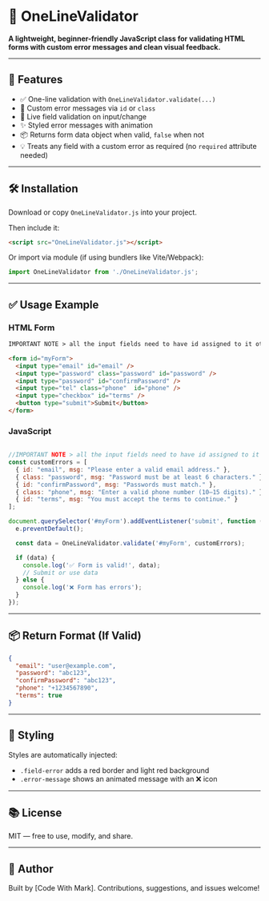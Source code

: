 # 🧪 OneLineValidator

**A lightweight, beginner-friendly JavaScript class for validating HTML forms with custom error messages and clean visual feedback.**

---

## 🚀 Features

* ✅ One-line validation with `OneLineValidator.validate(...)`
* 🎯 Custom error messages via `id` or `class`
* 🔄 Live field validation on input/change
* ✨ Styled error messages with animation
* 📦 Returns form data object when valid, `false` when not
* 💡 Treats any field with a custom error as required (no `required` attribute needed)

---

## 🛠️ Installation

Download or copy `OneLineValidator.js` into your project.

Then include it:

```html
<script src="OneLineValidator.js"></script>
```

Or import via module (if using bundlers like Vite/Webpack):

```js
import OneLineValidator from './OneLineValidator.js';
```

---

## ✅ Usage Example

### HTML Form

```html
IMPORTANT NOTE > all the input fields need to have id assigned to it otherwise return object will be null

<form id="myForm">
  <input type="email" id="email" />
  <input type="password" class="password" id="password" />
  <input type="password" id="confirmPassword" />
  <input type="tel" class="phone"  id="phone" />
  <input type="checkbox" id="terms" />
  <button type="submit">Submit</button>
</form>
```

### JavaScript

```js

//IMPORTANT NOTE > all the input fields need to have id assigned to it otherwise return object will be null
const customErrors = [
  { id: "email", msg: "Please enter a valid email address." },
  { class: "password", msg: "Password must be at least 6 characters." },
  { id: "confirmPassword", msg: "Passwords must match." },
  { class: "phone", msg: "Enter a valid phone number (10–15 digits)." },
  { id: "terms", msg: "You must accept the terms to continue." }
];

document.querySelector('#myForm').addEventListener('submit', function (e) {
  e.preventDefault();

  const data = OneLineValidator.validate('#myForm', customErrors);

  if (data) {
    console.log('✅ Form is valid!', data);
    // Submit or use data
  } else {
    console.log('❌ Form has errors');
  }
});
```

---

## 📦 Return Format (If Valid)

```json
{
  "email": "user@example.com",
  "password": "abc123",
  "confirmPassword": "abc123",
  "phone": "+1234567890",
  "terms": true
}
```

---

## 🎨 Styling

Styles are automatically injected:

* `.field-error` adds a red border and light red background
* `.error-message` shows an animated message with an ❌ icon

---

## 📚 License

MIT — free to use, modify, and share.

---

## 💬 Author

Built by \[Code With Mark].
Contributions, suggestions, and issues welcome!
